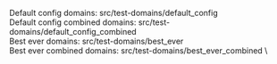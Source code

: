 Default config domains: src/test-domains/default_config \
Default config combined domains: src/test-domains/default_config_combined \
Best ever domains: src/test-domains/best_ever \
Best ever combined domains: src/test-domains/best_ever_combined \
